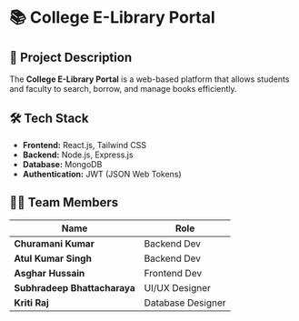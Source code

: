 # 📚 College E-Library Portal

## 📌 Project Description

The **College E-Library Portal** is a web-based platform that allows students and faculty to search, borrow, and manage books efficiently.

## 🛠️ Tech Stack

- **Frontend:** React.js, Tailwind CSS
- **Backend:** Node.js, Express.js
- **Database:** MongoDB
- **Authentication:** JWT (JSON Web Tokens)

## 👨‍💻 Team Members

| Name                         | Role              |
| ---------------------------- | ----------------- |
| **Churamani Kumar**          | Backend Dev       |
| **Atul Kumar Singh**         | Backend Dev       |
| **Asghar Hussain**           | Frontend Dev      |
| **Subhradeep Bhattacharaya** | UI/UX Designer    |
| **Kriti Raj**                | Database Designer |
